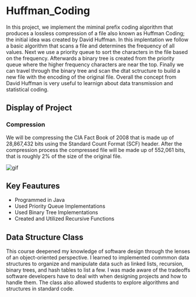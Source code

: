 # Huffman_Coding

In this project, we implement the miminal prefix coding algorithm that produces a lossless compression of a file also known as Huffman Coding; the initial idea was created by David Huffman. In this implentation we follow a basic algorithm that scans a file and determines the frequency of all values. Next we use a priority queue to sort the characters in the file based on the frequency. Afterwards a binary tree is created from the priority queue where the higher frequency characters are near the top. Finally we can travel through the binary tree and scan the dtat sctructure to build a new file with the encoding of the original file. Overall the concept from David Huffman is very useful to learnign about data transmission and statistical coding.

## Display of Project

### Compression
We will be compressing the CIA Fact Book of 2008 that is made up of 28,867,432 bits using the Standard Count Format (SCF) header. After the compression process the compressed file will be made up of 552,061 bits, that is roughly 2% of the size of the original file.

![gif](edgeledger-site.gif)

## Key Feautures

- Programmed in Java
- Used Priority Queue Implementations
- Used Binary Tree Implementations
- Created and Utilized Recursive Functions 

## Data Structure Class

This course deepened my knowledge of software design through the lenses of an object-oriented perspective. I learned to implemented commmon data structures to organize and manipulate data such as linked lists, recursion, binary trees, and hash tables to list a few. I was made aware of the tradeoffs software developers have to deal with when designing projects and how to handle them. The class also allowed students to explore algorithms and structures in standard code.
